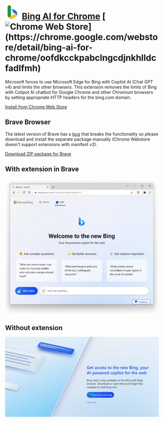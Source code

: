 # ![Icon](package/icon-48.png) [Bing AI for Chrome](https://chrome.google.com/webstore/detail/bing-ai-for-chrome/oofdkcckpabclngcdjnkhlldcfadlfmh) [![Chrome Web Store](https://img.shields.io/chrome-web-store/users/oofdkcckpabclngcdjnkhlldcfadlfmh?color=black&label=Number%20of%20installations:)](https://chrome.google.com/webstore/detail/bing-ai-for-chrome/oofdkcckpabclngcdjnkhlldcfadlfmh)

Microsoft forces to use Microsoft Edge for Bing with Copilot AI (Chat GPT v4) and limits the other browsers. This extension removes the limits of Bing with Colipot AI chatbot for Google Chrome and other Chromium browsers by setting appropriate HTTP headers for the bing.com domain.

[Install from Chrome Web Store](https://chrome.google.com/webstore/detail/bing-ai-for-chrome/oofdkcckpabclngcdjnkhlldcfadlfmh)

## Brave Browser

The latest version of Brave has a [bug](https://github.com/brave/brave-browser/issues/30785) that breaks the functionality so please download and install the separate package manually (Chrome Webstore doesn't support extensions with manifest v2). 

[Download ZIP package for Brave](https://github.com/patrik-martinko/app-bing-ai-for-chrome/releases/download/1.0.1/extension-brave.zip)

## With extension in Brave

![Screenshot](screenshot-brave.jpg)

## Without extension

![Screenshot](message-without.jpg)
